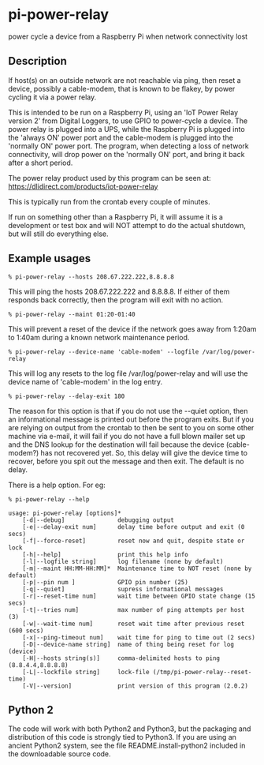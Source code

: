 # pi-power-relay
power cycle a device from a Raspberry Pi when network connectivity lost

## Description
If host(s) on an outside network are not reachable via ping, then reset a 
device, possibly a cable-modem, that is known to be flakey, by power cycling
it via a power relay.

This is intended to be run on a Raspberry Pi, using an 'IoT Power Relay
version 2' from Digital Loggers, to use GPIO to power-cycle a device.
The power relay is plugged into a UPS, while the Raspberry Pi is plugged
into the 'always ON' power port and the cable-modem is plugged into the
'normally ON' power port.  The program, when detecting a loss of network
connectivity, will drop power on the 'normally ON' port, and bring it 
back after a short period.

The power relay product used by this program can be seen at:
    https://dlidirect.com/products/iot-power-relay

This is typically run from the crontab every couple of minutes.

If run on something other than a Raspberry Pi, it will assume it is a
development or test box and will NOT attempt to do the actual shutdown,
but will still do everything else.

## Example usages
    % pi-power-relay --hosts 208.67.222.222,8.8.8.8 

This will ping the hosts 208.67.222.222 and 8.8.8.8.  If either of them
responds back correctly, then the program will exit with no action.

    % pi-power-relay --maint 01:20-01:40

This will prevent a reset of the device if the network goes away from 1:20am to 1:40am
during a known network maintenance period.
    
    % pi-power-relay --device-name 'cable-modem' --logfile /var/log/power-relay

This will log any resets to the log file /var/log/power-relay and will use the
device name of 'cable-modem' in the log entry.

    % pi-power-relay --delay-exit 180

The reason for this option is that if you do not use the --quiet option,
then an informational message is printed out before
the program exits.  But if you are relying on output from the crontab
to then be sent to you on some other machine via e-mail, it will fail
if you do not have a full blown mailer set up and the DNS lookup for
the destination will fail because the device (cable-modem?) has not
recovered yet.  So, this delay will give the device time to recover,
before you spit out the message and then exit.  The default is no delay.

There is a help option.  For eg:

    % pi-power-relay --help

    usage: pi-power-relay [options]*
        [-d|--debug]               debugging output
        [-e|--delay-exit num]      delay time before output and exit (0 secs)
        [-f|--force-reset]         reset now and quit, despite state or lock
        [-h|--help]                print this help info
        [-l|--logfile string]      log filename (none by default)
        [-m|--maint HH:MM-HH:MM]*  Maintenance time to NOT reset (none by default)
        [-p|--pin num ]            GPIO pin number (25)
        [-q|--quiet]               supress informational messages
        [-r|--reset-time num]      wait time between GPIO state change (15 secs)
        [-t|--tries num]           max number of ping attempts per host (3)
        [-w|--wait-time num]       reset wait time after previous reset (600 secs)
        [-x|--ping-timeout num]    wait time for ping to time out (2 secs)
        [-D|--device-name string]  name of thing being reset for log (device)
        [-H|--hosts string(s)]     comma-delimited hosts to ping (8.8.4.4,8.8.8.8)
        [-L|--lockfile string]     lock-file (/tmp/pi-power-relay--reset-time)
        [-V|--version]             print version of this program (2.0.2) 


## Python 2
The code will work with both Python2 and Python3, but the packaging and
distribution of this code is strongly tied to Python3.  If you are using
an ancient Python2 system, see the file README.install-python2 included
in the downloadable source code.
